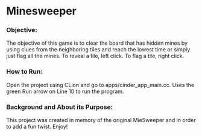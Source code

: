 # Minesweeper

### Objective:
The objective of this game is to clear the board that has hidden mines by
using clues from the neighboring tiles and reach the lowest time or simply just flag all the mines.
To reveal a tile, left click. To flag a tile, right click. 

### How to Run:
Open the project using CLion and go to apps/cinder_app_main.cc. Uses the green Run arrow on Line 10 to run the program. 

### Background and About its Purpose:
This project was created in memory of the original MieSweeper and in order to add a fun twist. Enjoy!
